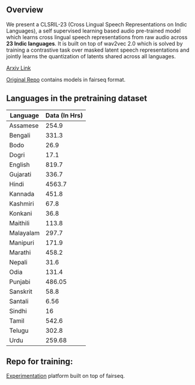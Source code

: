 ## Overview

We present a CLSRIL-23 (Cross Lingual Speech Representations on Indic Languages), a self supervised learning based audio pre-trained model which learns cross
lingual speech representations from raw audio across **23 Indic languages**. It is built on top of wav2vec
2.0 which is solved by training a contrastive task over masked latent speech representations and
jointly learns the quantization of latents shared across all languages.

[Arxiv Link](https://arxiv.org/pdf/2107.07402.pdf)

[Original Repo](https://github.com/Open-Speech-EkStep/vakyansh-models) contains models in fairseq format.

## Languages in the pretraining dataset

| Language  | Data (In Hrs) |
|-----------|---------------|
|  Assamese | 254.9         |
|  Bengali  | 331.3         |
|   Bodo    | 26.9          |
|   Dogri   | 17.1          |
|  English  | 819.7         |
|  Gujarati | 336.7         |
|   Hindi   | 4563.7        |
|  Kannada  | 451.8         |
|  Kashmiri | 67.8          |
|  Konkani  | 36.8          |
|  Maithili | 113.8         |
| Malayalam | 297.7         |
|  Manipuri | 171.9         |
|  Marathi  | 458.2         |
|   Nepali  | 31.6          |
|    Odia   | 131.4         |
|  Punjabi  | 486.05        |
|  Sanskrit | 58.8          |
|  Santali  | 6.56          |
|   Sindhi  | 16            |
|   Tamil   | 542.6         |
|   Telugu  | 302.8         |
|    Urdu   | 259.68        |

## Repo for training:

[Experimentation](https://github.com/Open-Speech-EkStep/vakyansh-wav2vec2-experimentation) platform built on top of fairseq.
